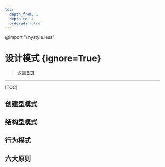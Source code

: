 ```yaml
---
toc:
  depth_from: 1
  depth_to: 4
  ordered: false
---
```

@import "/mystyle.less"

# 设计模式 {ignore=True}
> 返回[首页](../index.html)

---------------------------

[TOC]

## 创建型模式

## 结构型模式

## 行为模式

## 六大原则